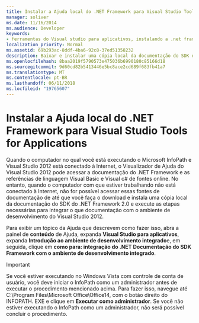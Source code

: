 ```yaml
---
title: Instalar a Ajuda local do .NET Framework para Visual Studio Tools for Applications
manager: soliver
ms.date: 11/16/2014
ms.audience: Developer
keywords:
- ferramentas do Visual studio para aplicativos, instalando a .net framework ajuda, VSTA, instalando o .NET Framework ajudar, instalando o .NET Framework ajuda [InfoPath 2007], InfoPath 2007, instalar a Ajuda do .NET Framework
localization_priority: Normal
ms.assetid: 69b293ac-8ddf-4ba6-92c8-37ed51358232
description: Baixar e instalar uma cópia local da documentação do SDK do .NET Framework 2.0 e execute as etapas necessárias para integrar o essa documentação com o ambiente de desenvolvimento do Visual Studio 2012.
ms.openlocfilehash: 8baa2019f5790573e475036b6990180c85166d18
ms.sourcegitcommit: 9d60cd82b5413446e5bc8ace2cd689f683fb41a7
ms.translationtype: MT
ms.contentlocale: pt-BR
ms.lasthandoff: 06/11/2018
ms.locfileid: "19765607"
---
```

# <a name="install-local-net-framework-help-for-visual-studio-tools-for-applications"></a>Instalar a Ajuda local do .NET Framework para Visual Studio Tools for Applications

Quando o computador no qual você está executando o Microsoft InfoPath e Visual Studio 2012 está conectado à Internet, o Visualizador de Ajuda do Visual Studio 2012 pode acessar a documentação do .NET Framework e as referências de linguagem Visual Basic e Visual c# de fontes online. No entanto, quando o computador com que estiver trabalhando não está conectado à Internet, não for possível acessar essas fontes de documentação de até que você faça o download e instala uma cópia local da documentação do SDK do .NET Framework 2.0 e execute as etapas necessárias para integrar o que documentação com o ambiente de desenvolvimento do Visual Studio 2012.
  
Para exibir um tópico da Ajuda que descrevem como fazer isso, abra a painel de **conteúdo** de Ajuda, expanda **Visual Studio para aplicativos**, expanda **Introdução ao ambiente de desenvolvimento integrado**e, em seguida, clique em **como para: integração do .NET Documentação do SDK Framework com o ambiente de desenvolvimento integrado**.
  
> [!IMPORTANT]
> Se você estiver executando no Windows Vista com controle de conta de usuário, você deve iniciar o InfoPath como um administrador antes de executar o procedimento mencionado acima. Para fazer isso, navegue até C:\Program Files\Microsoft Office\Office14, com o botão direito do INFOPATH. EXE e clique em **Executar como administrador**. Se você não estiver executando o InfoPath como um administrador, não será possível concluir o procedimento. 
  

